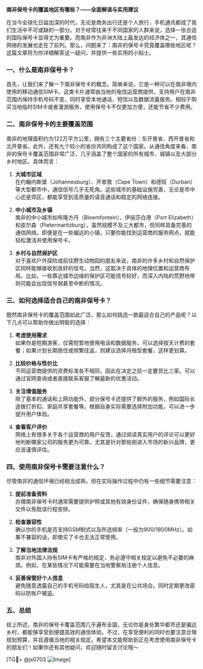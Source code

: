**南非保号卡的覆盖地区有哪些？——全面解读与实用建议**

在当今全球化日益加深的时代，无论是商务出行还是个人旅行，手机通讯都成了我们生活中不可或缺的一部分。对于经常往来于不同国家的人群来说，选择一张合适的国际保号卡显得尤为重要。而南非作为非洲大陆上最发达的经济体之一，其通信网络的发展也走在了前列。那么，问题来了：南非的保号卡究竟覆盖哪些地区呢？这篇文章将为你详细解答这一疑问，并提供一些实用的小贴士。

### 一、什么是南非保号卡？

首先，让我们来了解一下南非保号卡的概念。简单来说，它是一种可以在南非境内使用的移动通信SIM卡。这类卡片通常由当地的电信运营商提供，支持用户在南非范围内保持手机号码不变，同时享受本地通话、短信以及数据流量服务。相较于购买当地临时SIM卡或者漫游服务，使用保号卡不仅更加方便，还能节省不少费用。

### 二、南非保号卡的主要覆盖范围

南非的地理面积约为122万平方公里，拥有三个主要省份：东开普省、西开普省和北开普省。此外，还有九个较小的省份共同构成了这个国家。从通信角度来看，南非的保号卡覆盖范围非常广泛，几乎涵盖了整个国家的所有城市、城镇以及大部分乡村地区。具体而言：

1. **大城市区域**  
   在约翰内斯堡（Johannesburg）、开普敦（Cape Town）和德班（Durban）等大型都市中，通信信号几乎无死角。这些城市的基础设施完善，无论是市中心还是郊区，都能享受到高质量的语音通话和稳定的网络连接。

2. **中小城市及乡镇**  
   南非的中小城市如布隆方丹（Bloemfontein）、伊丽莎白港（Port Elizabeth）和皮尔森（Pietermaritzburg），虽然规模不及三大都市，但同样具备完善的通信网络。即便是在一些偏远的小镇，只要你能找到运营商的服务网点，就能轻松激活并使用保号卡。

3. **乡村与自然保护区**  
   对于喜欢户外探险或前往野生动物园的朋友来说，南非的许多乡村和自然保护区同样能够接收到良好的信号。当然，这取决于具体的地理位置和运营商布局。比如，一些靠近城市边缘的保护区可能信号较好，而深入内陆的荒野地带则可能会出现信号弱甚至中断的情况。

### 三、如何选择适合自己的南非保号卡？

既然南非保号卡的覆盖范围如此广泛，那么如何挑选一款最适合自己的产品呢？以下几点可以帮助你做出明智的选择：

1. **考虑使用需求**  
   如果你是短期游客，仅需短暂地使用电话和数据服务，可以选择按天计费的套餐；如果计划长期居住或频繁往返，则建议选择月租型套餐，这样更划算。

2. **比较价格与性价比**  
   不同运营商提供的资费标准各不相同，因此在决定之前一定要货比三家。可以通过官网查询或者直接联系客服了解最新的优惠活动。

3. **关注增值服务**  
   除了基本的通话和上网功能外，部分保号卡还提供了额外的服务，例如国际长途拨打折扣、家庭共享套餐等。根据自身实际需要选择附加功能，可以进一步提升用户体验。

4. **查看客户评价**  
   网络上有很多关于各个运营商的用户反馈，通过阅读真实用户的评论可以更好地判断哪家公司的服务更为可靠。尤其是针对那些刚进入市场的新兴品牌，更应该谨慎评估。

### 四、使用南非保号卡需要注意什么？

尽管南非的通信环境已经相当成熟，但在实际操作过程中仍有一些细节需要注意：

1. **提前准备资料**  
   办理南非保号卡时通常需要提供护照或其他有效身份证件，确保随身携带相关文件以免耽误行程安排。

2. **检查兼容性**  
   确认你的手机是否支持GSM制式以及所选频率（一般为900/1800MHz）。如果不兼容的话，即使买了卡也无法正常使用。

3. **了解当地法律法规**  
   南非对外国人持有SIM卡有严格的规定，务必遵守相关规定以避免不必要的麻烦。例如，在某些情况下可能需要在当地警察局注册个人信息。

4. **妥善保管好个人信息**  
   避免随意透露自己的手机号码给陌生人，尤其是在公共场合。同时定期更改密码以防账户被盗。

### 五、总结

综上所述，南非的保号卡覆盖范围几乎遍布全国，无论你是身处繁华都市还是偏远乡村，都能够享受到便捷高效的通信体验。不过，在享受便利的同时也要注意合理规划预算，并且遵循当地的相关规定。希望本文能帮助到正在考虑使用南非保号卡的朋友们！如果你还有其他疑问，欢迎随时留言讨论哦～

[TG💪+ @jx0703 ![Image](https://github.com/user-attachments/assets/dbca1d08-cadb-493c-b0ec-ad6f7a83f270)]